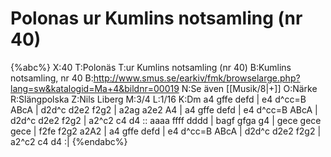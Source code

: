 # Polonas ur Kumlins notsamling (nr 40)

{%abc%}
X:40
T:Polonäs
T:ur Kumlins notsamling (nr 40)
B:Kumlins notsamling, nr 40
B:http://www.smus.se/earkiv/fmk/browselarge.php?lang=sw&katalogid=Ma+4&bildnr=00019
N:Se även [[Musik/8|+]]
O:Närke
R:Slängpolska
Z:Nils Liberg
M:3/4
L:1/16
K:Dm
a4 gffe defd | e4 d^cc=B ABcA | d2d^c d2e2 f2g2 | a2ag a2e2 A4 |
a4 gffe defd | e4 d^cc=B ABcA | d2d^c d2e2 f2g2 | a2^c2 c4 d4 ::
aaaa ffff dddd | bagf gfga g4 | gece gece gece | f2fe f2g2 a2A2 |
a4 gffe defd | e4 d^cc=B ABcA | d2d^c d2e2 f2g2 | a2^c2 c4 d4  :|
{%endabc%}
